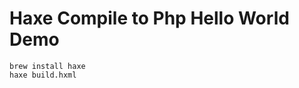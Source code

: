 Haxe Compile to Php Hello World Demo
====================================

```
brew install haxe
haxe build.hxml
```
